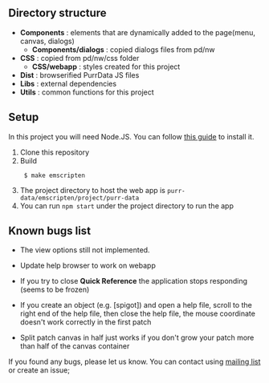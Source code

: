 ## Directory structure

- __Components__ : elements that are dynamically added to the page(menu, canvas, dialogs)
  - __Components/dialogs__ : copied dialogs files from pd/nw 
- __CSS__ : copied from pd/nw/css folder
  - __CSS/webapp__ : styles created for this project
- __Dist__ : browserified PurrData JS files
- __Libs__ : external dependencies
- __Utils__ : common functions for this project 

## Setup
In this project you will need Node.JS. You can follow [this guide](https://github.com/itp-dwd/2020-spring/blob/master/guides/installing-nodejs.md) to install it.
1. Clone this repository
2. Build
   ```
    $ make emscripten
   ```
3. The project directory to host the web app is `purr-data/emscripten/project/purr-data`
4. You can run `npm start` under the project directory to run the app

## Known bugs list
- The view options still not implemented.

- Update help browser to work on webapp

- If you try to close __Quick Reference__ the application stops responding (seems to be frozen)

- If you create an object (e.g. [spigot]) and open a help file, scroll to the right end of the help file, then close the help file, the mouse coordinate doesn't work correctly in the first patch

- Split patch canvas in half just works if you don't grow your patch more than half of the canvas container

If you found any bugs, please let us know. You can contact using [mailing list](http://disis.music.vt.edu/listinfo/l2ork-dev) or create an issue;
